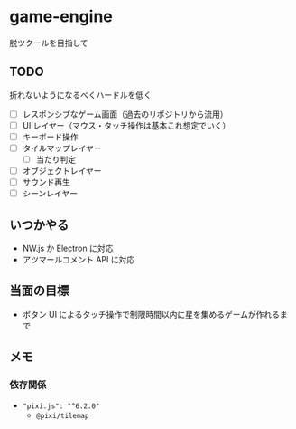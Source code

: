 # game-engine

脱ツクールを目指して

## TODO

折れないようになるべくハードルを低く

- [ ] レスポンシブなゲーム画面（過去のリポジトリから流用）
- [ ] UI レイヤー（マウス・タッチ操作は基本これ想定でいく）
- [ ] キーボード操作
- [ ] タイルマップレイヤー
  - [ ] 当たり判定
- [ ] オブジェクトレイヤー
- [ ] サウンド再生
- [ ] シーンレイヤー

## いつかやる

- NW.js か Electron に対応
- アツマールコメント API に対応

## 当面の目標

- ボタン UI によるタッチ操作で制限時間以内に星を集めるゲームが作れるまで

## メモ

### 依存関係

- `"pixi.js": "^6.2.0"`
  - `@pixi/tilemap`
